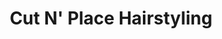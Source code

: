 ---
title: "Cut N' Place Hairstyling"
url: /kitchener/cut-n-place-hairstyling/
shop: hairdresser
---